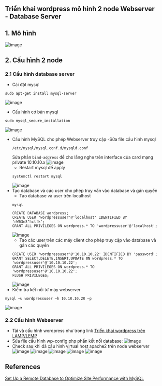## Triển khai wordpress mô hình 2 node Webserver - Database Server 

## 1. Mô hình 
![image](./images/mohinh2nodewp.png)

## 2. Cấu hình 2 node 
### 2.1 Cấu hình database server 
- Cài đặt mysql 
```
sudo apt-get install mysql-server
```
![image](./images/2node-cf1.png)
- Cấu hình cơ bản mysql 
```
sudo mysql_secure_installation 
```	
![image](./images/2node-cf2.png)
-  Cấu hình MySQL cho phép Webserver truy cập 
	-Sửa file cấu hình mysql 
	```
	/etc/mysql/mysql.conf.d/mysqld.conf
	```
	Sửa phần `bind-address` để cho lắng nghe trên interface của card mạng private 10.10.10.x
	![image](./images/2node-cf3.png)
	- Restart mysql để apply 
	```
	systemctl restart mysql 
	```
	![image](./images/2node-cf4.png)
- Tạo database và các user cho phép truy vấn vào database và gán quyền 
	- Tạo database và user trên localhost
	```
	mysql
	```
	```
	CREATE DATABASE wordpress;
	CREATE USER 'wordpressuser'@'localhost' IDENTIFIED BY 'nW63n8"hclfk';
	GRANT ALL PRIVILEGES ON wordpress.* TO 'wordpressuser'@'localhost';
	```
	![image](./images/2node-cf5.png)
	- Tạo các user trên các máy client cho phép truy cập vào database và gán các quyền
	```
	CREATE USER 'wordpressuser'@'10.10.10.22' IDENTIFIED BY 'password';
	GRANT SELECT,DELETE,INSERT,UPDATE ON wordpress.* TO 'wordpressuser'@'10.10.10.22';
	GRANT ALL PRIVILEGES ON wordpress.* TO 'wordpressuser'@'10.10.10.22';
	FLUSH PRIVILEGES;
	```
	![image](./images/2node-cf6.png)
- Kiểm tra kết nối từ máy webserver 
```
mysql –u wordpressuser –h 10.10.10.20 –p
```
![image](./images/2node-cf7.png)
### 2.2 Cấu hình Webserver
- Tải và cấu hình wordpress như trong link [Triển khai wordpress trên LAMP/LEMP](https://github.com/anthanh264/thuctapnhanhoa/blob/main/06.05.25/1.%20WP_LAMP_LEMP(Single).md#22-t%E1%BA%A3i-wordpress-v%C3%A0-c%E1%BA%A5u-h%C3%ACnh)
- Sửa file cấu hình wp-config.php phần kết nối database:
![image](./images/2node-cf8.png)
- Check sau khi đã cấu hình virtual host apache2 trên node webserver 
![image](./images/2node-cf9.png)
![image](./images/2node-cf10.png)
![image](./images/2node-cf11.png)
![image](./images/2node-cf12.png)
![image](./images/2node-cf13.png)

## References 
[Set Up a Remote Database to Optimize Site Performance with MySQL](https://www.digitalocean.com/community/tutorials/how-to-set-up-a-remote-database-to-optimize-site-performance-with-mysql)